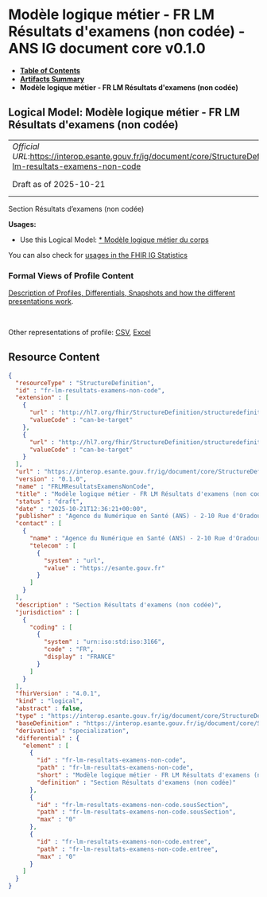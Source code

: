 # Modèle logique métier - FR LM Résultats d'examens (non codée) - ANS IG document core v0.1.0

* [**Table of Contents**](toc.md)
* [**Artifacts Summary**](artifacts.md)
* **Modèle logique métier - FR LM Résultats d'examens (non codée)**

## Logical Model: Modèle logique métier - FR LM Résultats d'examens (non codée) 

| | |
| :--- | :--- |
| *Official URL*:https://interop.esante.gouv.fr/ig/document/core/StructureDefinition/fr-lm-resultats-examens-non-code | *Version*:0.1.0 |
| Draft as of 2025-10-21 | *Computable Name*:FRLMResultatsExamensNonCode |

 
Section Résultats d’examens (non codée) 

**Usages:**

* Use this Logical Model: [* Modèle logique métier du corps](StructureDefinition-fr-lm-corps-document.md)

You can also check for [usages in the FHIR IG Statistics](https://packages2.fhir.org/xig/ans.document.fr.core|current/StructureDefinition/fr-lm-resultats-examens-non-code)

### Formal Views of Profile Content

 [Description of Profiles, Differentials, Snapshots and how the different presentations work](http://build.fhir.org/ig/FHIR/ig-guidance/readingIgs.html#structure-definitions). 

 

Other representations of profile: [CSV](StructureDefinition-fr-lm-resultats-examens-non-code.csv), [Excel](StructureDefinition-fr-lm-resultats-examens-non-code.xlsx) 



## Resource Content

```json
{
  "resourceType" : "StructureDefinition",
  "id" : "fr-lm-resultats-examens-non-code",
  "extension" : [
    {
      "url" : "http://hl7.org/fhir/StructureDefinition/structuredefinition-type-characteristics",
      "valueCode" : "can-be-target"
    },
    {
      "url" : "http://hl7.org/fhir/StructureDefinition/structuredefinition-type-characteristics",
      "valueCode" : "can-be-target"
    }
  ],
  "url" : "https://interop.esante.gouv.fr/ig/document/core/StructureDefinition/fr-lm-resultats-examens-non-code",
  "version" : "0.1.0",
  "name" : "FRLMResultatsExamensNonCode",
  "title" : "Modèle logique métier - FR LM Résultats d'examens (non codée)",
  "status" : "draft",
  "date" : "2025-10-21T12:36:21+00:00",
  "publisher" : "Agence du Numérique en Santé (ANS) - 2-10 Rue d'Oradour-sur-Glane, 75015 Paris",
  "contact" : [
    {
      "name" : "Agence du Numérique en Santé (ANS) - 2-10 Rue d'Oradour-sur-Glane, 75015 Paris",
      "telecom" : [
        {
          "system" : "url",
          "value" : "https://esante.gouv.fr"
        }
      ]
    }
  ],
  "description" : "Section Résultats d'examens (non codée)",
  "jurisdiction" : [
    {
      "coding" : [
        {
          "system" : "urn:iso:std:iso:3166",
          "code" : "FR",
          "display" : "FRANCE"
        }
      ]
    }
  ],
  "fhirVersion" : "4.0.1",
  "kind" : "logical",
  "abstract" : false,
  "type" : "https://interop.esante.gouv.fr/ig/document/core/StructureDefinition/fr-lm-resultats-examens-non-code",
  "baseDefinition" : "https://interop.esante.gouv.fr/ig/document/core/StructureDefinition/fr-lm-section",
  "derivation" : "specialization",
  "differential" : {
    "element" : [
      {
        "id" : "fr-lm-resultats-examens-non-code",
        "path" : "fr-lm-resultats-examens-non-code",
        "short" : "Modèle logique métier - FR LM Résultats d'examens (non codée)",
        "definition" : "Section Résultats d'examens (non codée)"
      },
      {
        "id" : "fr-lm-resultats-examens-non-code.sousSection",
        "path" : "fr-lm-resultats-examens-non-code.sousSection",
        "max" : "0"
      },
      {
        "id" : "fr-lm-resultats-examens-non-code.entree",
        "path" : "fr-lm-resultats-examens-non-code.entree",
        "max" : "0"
      }
    ]
  }
}

```
